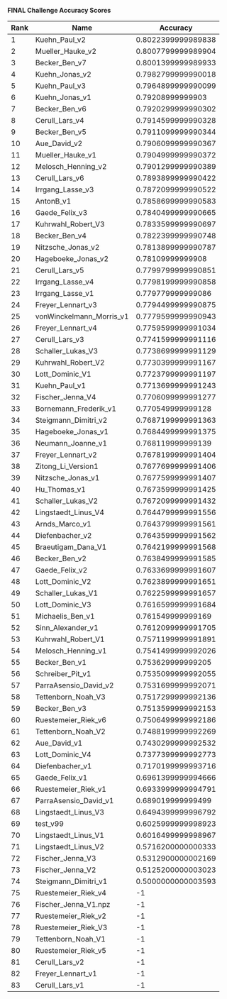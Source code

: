**FINAL Challenge Accuracy Scores**



|Rank|Name|Accuracy|
|----|-----|---|
|1|Kuehn_Paul_v2|0.8022399999989838|
|2|Mueller_Hauke_v2|0.8007799999989904|
|3|Becker_Ben_v7|0.8001399999989933|
|4|Kuehn_Jonas_v2|0.7982799999990018|
|5|Kuehn_Paul_v3|0.7964899999990099|
|6|Kuehn_Jonas_v1|0.79208999999903|
|7|Becker_Ben_v6|0.7920299999990302|
|8|Cerull_Lars_v4|0.7914599999990328|
|9|Becker_Ben_v5|0.7911099999990344|
|10|Aue_David_v2|0.7906099999990367|
|11|Mueller_Hauke_v1|0.7904999999990372|
|12|Melosch_Henning_v2|0.7901299999990389|
|13|Cerull_Lars_v6|0.7893899999990422|
|14|Irrgang_Lasse_v3|0.7872099999990522|
|15|AntonB_v1|0.7858699999990583|
|16|Gaede_Felix_v3|0.7840499999990665|
|17|Kuhrwahl_Robert_V3|0.7833599999990697|
|18|Becker_Ben_v4|0.7822399999990748|
|19|Nitzsche_Jonas_v2|0.7813899999990787|
|20|Hageboeke_Jonas_v2|0.78109999999908|
|21|Cerull_Lars_v5|0.7799799999990851|
|22|Irrgang_Lasse_v4|0.7798199999990858|
|23|Irrgang_Lasse_v1|0.779779999999086|
|24|Freyer_Lennart_v3|0.7794499999990875|
|25|vonWinckelmann_Morris_v1|0.7779599999990943|
|26|Freyer_Lennart_v4|0.7759599999991034|
|27|Cerull_Lars_v3|0.7741599999991116|
|28|Schaller_Lukas_V3|0.7738699999991129|
|29|Kuhrwahl_Robert_V2|0.7730399999991167|
|30|Lott_Dominic_V1|0.7723799999991197|
|31|Kuehn_Paul_v1|0.7713699999991243|
|32|Fischer_Jenna_V4|0.7706099999991277|
|33|Bornemann_Frederik_v1|0.770549999999128|
|34|Steigmann_Dimitri_v2|0.7687199999991363|
|35|Hageboeke_Jonas_v1|0.7684499999991375|
|36|Neumann_Joanne_v1|0.768119999999139|
|37|Freyer_Lennart_v2|0.7678199999991404|
|38|Zitong_Li_Version1|0.7677699999991406|
|39|Nitzsche_Jonas_v1|0.7677599999991407|
|40|Hu_Thomas_v1|0.7673599999991425|
|41|Schaller_Lukas_V2|0.7672099999991432|
|42|Lingstaedt_Linus_V4|0.7644799999991556|
|43|Arnds_Marco_v1|0.7643799999991561|
|44|Diefenbacher_v2|0.7643599999991562|
|45|Braeutigam_Dana_V1|0.7642199999991568|
|46|Becker_Ben_v2|0.7638499999991585|
|47|Gaede_Felix_v2|0.7633699999991607|
|48|Lott_Dominic_V2|0.7623899999991651|
|49|Schaller_Lukas_V1|0.7622599999991657|
|50|Lott_Dominic_V3|0.7616599999991684|
|51|Michaelis_Ben_v1|0.761549999999169|
|52|Sinn_Alexander_v1|0.7612099999991705|
|53|Kuhrwahl_Robert_V1|0.7571199999991891|
|54|Melosch_Henning_v1|0.7541499999992026|
|55|Becker_Ben_v1|0.753629999999205|
|56|Schreiber_Pit_v1|0.7535099999992055|
|57|ParraAsensio_David_v2|0.7531699999992071|
|58|Tettenborn_Noah_V3|0.7517299999992136|
|59|Becker_Ben_v3|0.7513599999992153|
|60|Ruestemeier_Riek_v6|0.7506499999992186|
|61|Tettenborn_Noah_V2|0.7488199999992269|
|62|Aue_David_v1|0.7430299999992532|
|63|Lott_Dominic_V4|0.7377399999992773|
|64|Diefenbacher_v1|0.7170199999993716|
|65|Gaede_Felix_v1|0.6961399999994666|
|66|Ruestemeier_Riek_v1|0.6933999999994791|
|67|ParraAsensio_David_v1|0.689019999999499|
|68|Lingstaedt_Linus_V3|0.6494399999996792|
|69|test_v99|0.6025999999998923|
|70|Lingstaedt_Linus_V1|0.6016499999998967|
|71|Lingstaedt_Linus_V2|0.5716200000000333|
|72|Fischer_Jenna_V3|0.5312900000002169|
|73|Fischer_Jenna_V2|0.5125200000003023|
|74|Steigmann_Dimitri_v1|0.5000000000003593|
|75|Ruestemeier_Riek_v4|-1|
|76|Fischer_Jenna_V1.npz|-1|
|77|Ruestemeier_Riek_v2|-1|
|78|Ruestemeier_Riek_V3|-1|
|79|Tettenborn_Noah_V1|-1|
|80|Ruestemeier_Riek_v5|-1|
|81|Cerull_Lars_v2|-1|
|82|Freyer_Lennart_v1|-1|
|83|Cerull_Lars_v1|-1|
